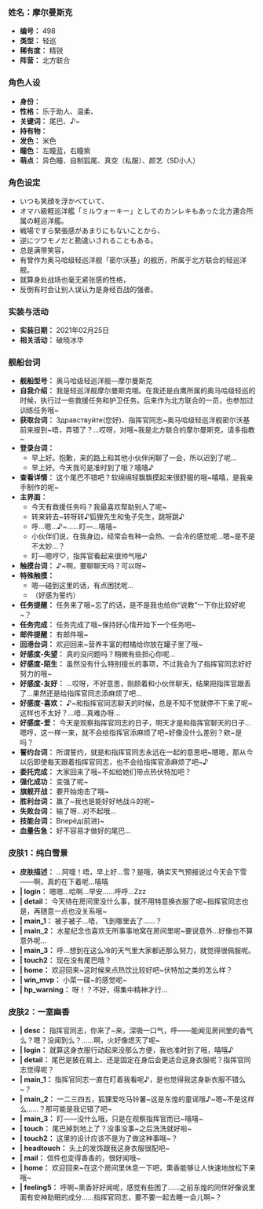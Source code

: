 ### 姓名：摩尔曼斯克
* **编号：** 498
* **类型：** 轻巡
* **稀有度：** 精锐
* **阵营：** 北方联合


### 角色人设
* **身份：** 
* **性格：** 乐于助人、温柔、
* **关键词：** 尾巴、♪~
* **持有物：** 
* **发色：** 米色
* **瞳色：** 左瞳蓝，右瞳紫
* **萌点：** 异色瞳、自制狐尾、真空（私服）、颜艺（SD小人）


### 角色设定
* いつも笑顔を浮かべていて、
* オマハ級軽巡洋艦「ミルウォーキー」としてのカンレキもあった北方連合所属の軽巡洋艦。
* 戦場ですら緊張感があまりにもないことから、
* 逆にツワモノだと勘違いされることもある。
* 总是满带笑容，
* 有曾作为奥马哈级轻巡洋舰「密尔沃基」的舰历，所属于北方联合的轻巡洋舰。
* 就算身处战场也毫无紧张感的性格，
* 反倒有时会让别人误认为是身经百战的强者。


### 实装与活动
* **实装日期：** 2021年02月25日
* **相关活动：** 破晓冰华


### 舰船台词
* **舰船型号：** 奥马哈级轻巡洋舰—摩尔曼斯克
* **自我介绍：** 我是轻巡洋舰摩尔曼斯克哦。在我还是白鹰所属的奥马哈级轻巡的时候，执行过一些救援任务和护卫任务。后来作为北方联合的一员，也参加过训练任务哦~
* **获取台词：** Здравствуйте(您好)、指挥官同志~奥马哈级轻巡洋舰密尔沃基前来报到~唔，弄错了？…哎呀，对哦~我是北方联合的摩尔曼斯克，请多指教~
* **登录台词：**
  * 早上好。抱歉，来的路上和其他小伙伴闲聊了一会，所以迟到了呢…
  * 早上好。今天我可是准时到了哦？嘻嘻♪
* **查看详情：** 这个尾巴不错吧？软绵绵轻飘飘摸起来很舒服的哦~嘻嘻，是我亲手制作的呢~
* **主界面：**
  * 今天有救援任务吗？我最喜欢帮助别人了呢~
  * 转来转去~转呀转♪狐狸先生和兔子先生，跳呀跳♪
  * 呼…嗯…♪~……盯—…嘻嘻~
  * 小伙伴们说，在我身边，经常会有种一会热、一会冷的感觉呢…嗯~是不是不太妙…？
  * 盯—嗯哼♡，指挥官看起来很帅气哦♪
* **触摸台词：** ♪~啊，要聊聊天吗？可以呀~
* **特殊触摸：**
  * 嗯—碰到这里的话，有点困扰呢…
  * （好感为誓约）
* **任务提醒：** 任务来了哦~忘了的话，是不是我也给你“说教”一下你比较好呢~？
* **任务完成：** 任务完成了哦~保持好心情开始下一个任务吧~
* **邮件提醒：** 有邮件哦~
* **回港台词：** 欢迎回来~营养丰富的柑橘给你放在罐子里了哦~
* **好感度-失望：** 真的没问题吗？稍微有些担心你呢…
* **好感度-陌生：** 虽然没有什么特别擅长的事项，不过我会为了指挥官同志好好努力的哦~
* **好感度-友好：** …哎呀，不好意思，刚顾着和小伙伴聊天，结果把指挥官跟丢了…果然还是给指挥官同志添麻烦了吧…
* **好感度-喜欢：** ♪~和指挥官同志聊天的时候，总是不知不觉就停不下来了呢~这样也不太好？…唔…真难办呀…
* **好感度-爱：** 今天是观察指挥官同志的日子，明天才是和指挥官聊天的日子…嗯哼，这一样一来，就不会给指挥官添麻烦了吧~好像没什么差别？欸~是吗？
* **誓约台词：** 所谓誓约，就是和指挥官同志永远在一起的意思吧~嗯嗯，那从今以后即使每天跟着指挥官同志，也不会给指挥官添麻烦了吧~♪
* **委托完成：** 大家回来了哦~不如给她们带点热伏特加吧？
* **强化成功：** 变强了呢~
* **旗舰开战：** 要开始炮击了哦~
* **胜利台词：** 赢了~我也是能好好地战斗的呢~
* **失败台词：** 输了呀…对不起哦…
* **技能台词：** Вперёд(前进)~
* **血量告急：** 好不容易才做好的尾巴…


### 皮肤1：纯白雪景
* **皮肤描述：** …阿嚏！唔，早上好…雪？是哦，确实天气预报说过今天会下雪——啊，真的在下着呢…嘻嘻
* **| login：** 嗯嗯…哈啊…早安……呼呼…Zzz
* **| detail：** 今天待在房间里没什么事，就不用特意换衣服了呢~指挥官同志也是，再随意一点也没关系哦~
* **| main_1：** 被子被子…唔，飞到哪里去了……？
* **| main_2：** 水星纪念也喜欢无所事事地窝在房间里呢~要说意外…好像也不算意外呢…
* **| main_3：** 呼…想到在这么冷的天气里大家都还那么努力，就觉得很佩服呢。
* **| touch2：** 现在没有尾巴哦？
* **| home：** 欢迎回来~这时候来点热饮比较好吧~伏特加之类的怎么样？
* **| win_mvp：** 小菜一碟~的感觉呢~
* **| hp_warning：** 呀！？不好，得集中精神才行…


### 皮肤2：一室幽香
* **| desc：** 指挥官同志，你来了~来，深吸一口气，呼——能闻见房间里的香气么？嗯？没闻到么？……啊，火好像熄灭了呢~
* **| login：** 就算这身衣服行动起来没那么方便，我也准时到了哦，嘻嘻♪
* **| detail：** 尾巴是披在肩上、还是固定在身后会更适合这身衣服呢？指挥官同志觉得呢？
* **| main_1：** 指挥官同志一直在盯着我看呢♪，是也觉得我这身新衣服不错么~？
* **| main_2：** 一二三四五，狐狸爱吃马铃薯~这是东煌的童谣哦♪~嗯~不是这样么……？那可能是我记错了吧~
* **| main_3：** 盯——没什么哦，只是在观察指挥官而已~嘻嘻~
* **| touch：** 尾巴掉到地上了？没事没事~之后洗洗就好啦~
* **| touch2：** 这里的设计应该不是为了做这种事哦~？
* **| headtouch：** 头上的发饰跟我这身衣服很配吧~
* **| mail：** 信件也变得香香的，很好闻哦~
* **| home：** 欢迎回来~在这个房间里休息一下吧，熏香能够让人快速地放松下来哦~
* **| feeling5：** 呼啊~熏香好好闻呢，感觉有些困了……之前东煌的同伴好像说里面有安神助眠的成分……指挥官同志，要不要一起去睡一会儿啊~？
